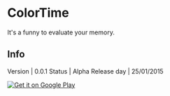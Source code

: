 ColorTime
=========

It's a funny to evaluate your memory.

Info
----
Version | 0.0.1
Status | Alpha
Release day | 25/01/2015

[![Get it on Google Play](http://www.android.com/images/brand/get_it_on_play_logo_small.png)](https://play.google.com/store/apps/details?id=com.nullpoint.colortime)
